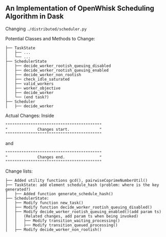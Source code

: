 ## An Implementation of OpenWhisk Scheduling Algorithm in Dask
Changing ```./distributed/scheduler.py```

Potential Classes and Methods to Change:
```
├── TaskState
│   ├── ...
│   └── ...
├── SchedulerState
│   ├── decide_worker_rootish_queuing_disabled
│   ├── decide_worker_rootish_queuing_enabled
│   ├── decide_worker_non_rootish
│   ├── check_idle_saturated
│   ├── valid_workers
│   ├── worker_objective
│   ├── decide_worker
│   └── (end task?)
├── Scheduler
│   ├── decide_worker
```

Actual Changes:
Inside
```
""""""""""""""""""""""""""""""""""""""""""
"             Changes start.             "
""""""""""""""""""""""""""""""""""""""""""
```
and
```
""""""""""""""""""""""""""""""""""""""""""
"             Changes end.               "
""""""""""""""""""""""""""""""""""""""""""
```

Change lists:
```
├── Added utility functions gcd(), pairwiseCoprimeNumberUtil()
├── TaskState: add element schedule_hash (problem: where is the key generated?)
│   ├── Added function generate_schedule_hash()
├── SchedulerState:
│   ├── Modify function new_task()
│   ├── Modify function decide_worker_rootish_queuing_disabled()
│   ├── Modify decide_worker_rootish_queuing_enabled()(add param ts)
│   │   (Related changes, add param ts when being invoked)
│   │   ├── Modify transition_waiting_processing()
│   │   ├── Modify transition_queued_processing()
│   ├── Modify decide_worker_non_rootish()
```
